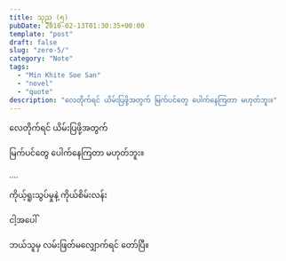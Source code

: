 ```yaml
---
title: သုည (၅)
pubDate: 2010-02-13T01:30:35+00:00
template: "post"
draft: false
slug: "zero-5/"
category: "Note"
tags:
  - "Min Khite Soe San"
  - "novel"
  - "quote"
description: "လေတိုက်ရင် ယိမ်းပြဖို့အတွက် မြက်ပင်တွေ ပေါက်နေကြတာ မဟုတ်ဘူး။"
---
```


လေတိုက်ရင် ယိမ်းပြဖို့အတွက်

မြက်ပင်တွေ ပေါက်နေကြတာ မဟုတ်ဘူး။

&#8230;.

ကိုယ့်ရူးသွပ်မှုနဲ့ ကိုယ်စိမ်းလန်း

ငါ့အပေါ်

ဘယ်သူမှ လမ်းဖြတ်မလျှောက်ရင် တော်ပြီ။
